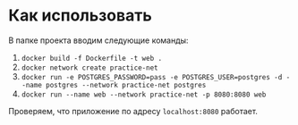 # Как использовать
В папке проекта вводим следующие команды:
1. `docker build -f Dockerfile -t web .`
2. `docker network create practice-net`
3. `docker run -e POSTGRES_PASSWORD=pass -e POSTGRES_USER=postgres -d --name postgres --network practice-net postgres`
4. `docker run --name web --network practice-net -p 8080:8080 web`

Проверяем, что приложение по адресу `localhost:8080` работает.
